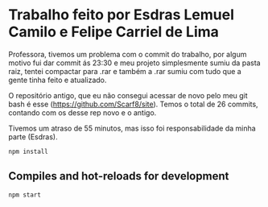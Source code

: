 # Trabalho feito por Esdras Lemuel Camilo e Felipe Carriel de Lima


Professora, tivemos um problema com o commit do trabalho, por algum motivo fui dar commit ás 23:30 e meu projeto simplesmente sumiu da pasta raiz, tentei compactar para .rar e também a .rar sumiu com tudo que a gente tinha feito e atualizado.

O repositório antigo, que eu não consegui acessar de novo pelo meu git bash é esse (https://github.com/Scarf8/site). Temos o total de 26 commits, contando com os desse rep novo e o antigo. 

Tivemos um atraso de 55 minutos, mas isso foi responsabilidade da minha parte (Esdras).


```
npm install

```

## Compiles and hot-reloads for development

```
npm start
```


